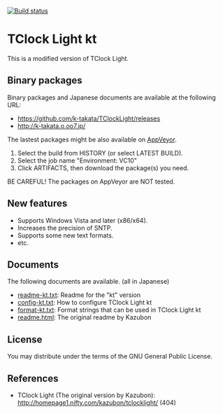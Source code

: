 [![Build status](https://ci.appveyor.com/api/projects/status/kbvfckj64cv5jiq5/branch/master?svg=true)](https://ci.appveyor.com/project/k-takata/tclocklight/branch/master)

# TClock Light kt

This is a modified version of TClock Light.


## Binary packages

Binary packages and Japanese documents are available at the following URL:

* https://github.com/k-takata/TClockLight/releases
* http://k-takata.o.oo7.jp/

The lastest packages might be also available on [AppVeyor](https://ci.appveyor.com/project/k-takata/tclocklight).

1. Select the build from HISTORY (or select LATEST BUILD).
2. Select the job name "Environment: VC10"
3. Click ARTIFACTS, then download the package(s) you need.

BE CAREFUL! The packages on AppVeyor are NOT tested.


## New features

* Supports Windows Vista and later (x86/x64).
* Increases the precision of SNTP.
* Supports some new text formats.
* etc.

## Documents

The following documents are available. (all in Japanese)

* [readme-kt.txt](readme-kt.txt): Readme for the "kt" version
* [config-kt.txt](config-kt.txt): How to configure TClock Light kt
* [format-kt.txt](format-kt.txt): Format strings that can be used in TClock Light kt
* [readme.html](readme.html): The original readme by Kazubon

## License

You may distribute under the terms of the GNU General Public License.


## References

* TClock Light (The original version by Kazubon):  
  http://homepage1.nifty.com/kazubon/tclocklight/ (404)
